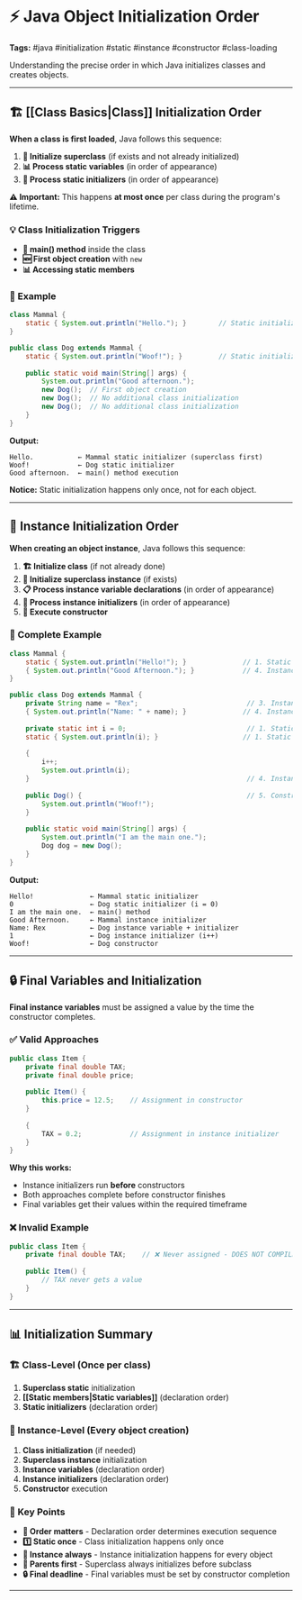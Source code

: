 # ⚡ Java Object Initialization Order

**Tags:** #java #initialization #static #instance #constructor #class-loading

Understanding the precise order in which Java initializes classes and creates objects.

---

## 🏗️ [[Class Basics|Class]] Initialization Order

**When a class is first loaded**, Java follows this sequence:

1. **🔼 Initialize superclass** (if exists and not already initialized)
2. **📊 Process static variables** (in order of appearance)
3. **🔧 Process static initializers** (in order of appearance)

**⚠️ Important:** This happens **at most once** per class during the program's lifetime.

### 💡 Class Initialization Triggers

- **🎯 main() method** inside the class
- **🆕 First object creation** with `new`
- **📊 Accessing static members**

### 📝 Example

```java
class Mammal {
    static { System.out.println("Hello."); }        // Static initializer
}

public class Dog extends Mammal {
    static { System.out.println("Woof!"); }         // Static initializer
    
    public static void main(String[] args) {
        System.out.println("Good afternoon.");
        new Dog();  // First object creation
        new Dog();  // No additional class initialization
        new Dog();  // No additional class initialization
    }
}
```

**Output:**

```
Hello.           ← Mammal static initializer (superclass first)
Woof!            ← Dog static initializer
Good afternoon.  ← main() method execution
```

**Notice:** Static initialization happens only once, not for each object.

---

## 🎯 Instance Initialization Order

**When creating an object instance**, Java follows this sequence:

1. **🏗️ Initialize class** (if not already done)
2. **🔼 Initialize superclass instance** (if exists)
3. **📋 Process instance variable declarations** (in order of appearance)
4. **🔧 Process instance initializers** (in order of appearance)
5. **🎯 Execute constructor**

### 📝 Complete Example

```java
class Mammal {
    static { System.out.println("Hello!"); }              // 1. Static init
    { System.out.println("Good Afternoon."); }            // 4. Instance init
}

public class Dog extends Mammal {
    private String name = "Rex";                           // 3. Instance variable
    { System.out.println("Name: " + name); }              // 4. Instance init
    
    private static int i = 0;                              // 1. Static variable
    static { System.out.println(i); }                     // 1. Static init
    
    { 
        i++; 
        System.out.println(i); 
    }                                                      // 4. Instance init
    
    public Dog() {                                         // 5. Constructor
        System.out.println("Woof!");
    }
    
    public static void main(String[] args) {
        System.out.println("I am the main one.");
        Dog dog = new Dog();
    }
}
```

**Output:**

```
Hello!              ← Mammal static initializer
0                   ← Dog static initializer (i = 0)
I am the main one.  ← main() method
Good Afternoon.     ← Mammal instance initializer
Name: Rex           ← Dog instance variable + initializer
1                   ← Dog instance initializer (i++)
Woof!               ← Dog constructor
```

---

## 🔒 Final Variables and Initialization

**Final instance variables** must be assigned a value by the time the constructor completes.

### ✅ Valid Approaches

```java
public class Item {
    private final double TAX;
    private final double price;
    
    public Item() {
        this.price = 12.5;    // Assignment in constructor
    }
    
    {
        TAX = 0.2;            // Assignment in instance initializer
    }
}
```

**Why this works:**

- Instance initializers run **before** constructors
- Both approaches complete before constructor finishes
- Final variables get their values within the required timeframe

### ❌ Invalid Example

```java
public class Item {
    private final double TAX;    // ❌ Never assigned - DOES NOT COMPILE
    
    public Item() {
        // TAX never gets a value
    }
}
```

---

## 📊 Initialization Summary

### 🏗️ Class-Level (Once per class)

1. **Superclass static** initialization
2. **[[Static members|Static variables]]** (declaration order)
3. **Static initializers** (declaration order)

### 🎯 Instance-Level (Every object creation)

1. **Class initialization** (if needed)
2. **Superclass instance** initialization
3. **Instance variables** (declaration order)
4. **Instance initializers** (declaration order)
5. **Constructor** execution

### 🔑 Key Points

- **📅 Order matters** - Declaration order determines execution sequence
- **1️⃣ Static once** - Class initialization happens only once
- **🔄 Instance always** - Instance initialization happens for every object
- **🔼 Parents first** - Superclass always initializes before subclass
- **🔒 Final deadline** - Final variables must be set by constructor completion

---